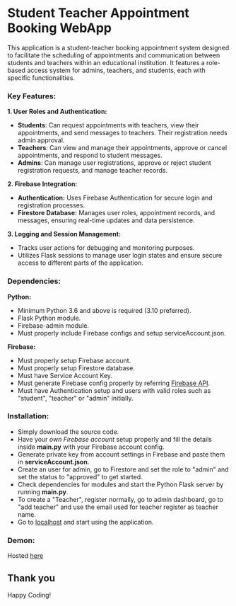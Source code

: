 
# Student Teacher Appointment Booking WebApp

This application is a student-teacher booking appointment system designed to facilitate the scheduling of appointments and communication between students and teachers within an educational institution. It features a role-based access system for admins, teachers, and students, each with specific functionalities.

### **Key Features:**
**1. User Roles and Authentication:**
- **Students**: Can request appointments with teachers, view their appointments, and send messages to teachers. Their registration needs admin approval.
- **Teachers**: Can view and manage their appointments, approve or cancel appointments, and respond to student messages.
- **Admins**: Can manage user registrations, approve or reject student registration requests, and manage teacher records.

**2. Firebase Integration:**
- **Authentication:** Uses Firebase Authentication for secure login and registration processes.
- **Firestore Database:** Manages user roles, appointment records, and messages, ensuring real-time updates and data persistence.

**3. Logging and Session Management:**
- Tracks user actions for debugging and monitoring purposes.
- Utilizes Flask sessions to manage user login states and ensure secure access to different parts of the application.

### **Dependencies:**
**Python:**
- Minimum Python 3.6 and above is required (3.10 preferred).
- Flask Python module.
- Firebase-admin module.
- Must properly include Firebase configs and setup serviceAccount.json.

**Firebase:**
- Must properly setup Firebase account.
- Must properly setup Firestore database.
- Must have Service Account Key.
- Must generate Firebase config properly by referring [Firebase API](https://firebase.google.com/docs/reference/admin/python).
- Must have Authentication setup and users with valid roles such as "student", "teacher" or "admin" initially.

### **Installation:**
- Simply download the source code.
- Have your *own Firebase account* setup properly and fill the details inside **main.py** with your Firebase account config.
- Generate private key from account settings in Firebase and paste them in **serviceAccount.json**.
- Create an user for admin, go to Firestore and set the role to "admin" and set the status to "approved" to get started.
- Check dependencies for modules and start the Python Flask server by running **main.py**.
- To create a "Teacher", register normally, go to admin dashboard, go to "add teacher" and use the email used for teacher register as teacher name.
- Go to [localhost](localhost:5000) and start using the application.

### **Demon:**
Hosted [here](stabapp.pythonanywhere.com)

## Thank you
Happy Coding!
